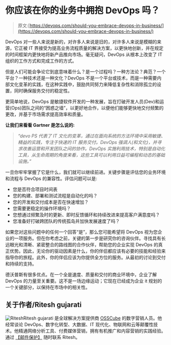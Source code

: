# 你应该在你的业务中拥抱 DevOps 吗？

> 原文:[https://devops.com/should-you-embrace-devops-in-business/](https://devops.com/should-you-embrace-devops-in-business/)

DevOps 对一些人来说是新的，对许多人来说是旧的，对许多人来说是模糊的来源，它正被 IT 界接受为提高业务流程质量的解决方案，以更快地创新，并在规定的时间框架内更快地将新产品推向市场。毫无疑问，DevOps 从根本上改变了 IT 组织的工作方式和完成工作的方式。

但是人们可能会争论它到底意味着什么？是一个过程吗？一种方法论？典范？一个平台？一种技术还是一种文化？DevOps 不是一个平台或技术，而是一种需要内部文化变革的实践，在这种实践中，鼓励共同努力来降低复杂性和消除孤立的设置，同时确保服务交付的稳定性。

更简单地说，DevOps 是敏捷软件开发的一种发展，旨在打破开发人员(Dev)和运营(Ops)团队之间的“困惑之墙”，以更好地合作，以便他们能够更快地交付频繁的更改，并基于市场需求提高效率和质量。

**让我们来看看 Gartner 是怎么说的:**

> *“devo PS 代表了 IT 文化的变革，通过在面向系统的方法环境中采用敏捷、精益的实践，专注于快速的 IT 服务交付。DevOps 强调人(和文化)，并寻求改善运营和开发团队之间的协作。DevOps 实施利用技术，特别是自动化工具，从生命周期的角度来看，这些工具可以利用日益可编程和动态的基础设施。”*

一旦你牢牢掌握了它是什么，我们就可以继续前进。关键步骤是评估您的业务环境和流程与 DevOps 的兼容性。评估问题可以是:

*   您是否符合项目时间表
*   您的构建、部署和测试流程是自动化的吗？
*   您的开发和交付成本是否在快速增加？
*   您需要更稳定的操作环境吗？
*   您想通过频繁及时的更新、即时反馈循环和持续改进来提高客户满意度吗？
*   您准备好打破跨团队的传统孤岛并加快发展速度了吗？

如果您对这些问题中的任何一个回答“是”，那么您可能希望将 DevOps 视为您企业的一项服务。但在你考虑之前，关键的第一步是研究你的咨询伙伴。寻找具有长远眼光和清晰、紧密整合的路线图的合作伙伴，帮助您的企业实现 DevOps 的真正优势。因此，无论你的驱动因素是什么，你的伴侣都应该有必要的技能和经验来指导你的旅程。此外，你的伴侣应该为你提供全方位的服务。从最初的讨论到交付和持续的支持。

德沃普斯有很多优点。在一个全是速度、质量和交付的商业环境中，企业了解 DevOps 的力量至关重要。这不是一场边缘运动；它现在已经成为企业 it 规划的一个关键部分，以保持在市场中的相关性。

## 关于作者/Ritesh gujarati

![Ritesh](../Images/543c75eab9b30cfd861c18667294621e.png)Ritesh gujarati 是全球解决方案提供商 [OSSCube](http://www.osscube.com) 的数字营销人员。他经常谈论 DevOps、数字化转型、大数据、IT 现代化、物联网和云等颠覆性技术。他精通网络分析工具、付费媒体营销，拥有有机推广和内容营销的实践经验。通过 [【邮件保护】](/cdn-cgi/l/email-protection#35475c4150465d1b52405f4754415c755a4646564057501b565a58) 随时联系 Ritesh。